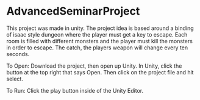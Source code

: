 # AdvancedSeminarProject

This project was made in unity. The project idea is based around a binding of isaac style dungeon where the player must get a key to escape. Each room is filled with different monsters and the player must kill the monsters in order to escape. The catch, the players weapon will change every ten seconds.

To Open: Download the project, then open up Unity. In Unity, click the button at the top right that says Open. Then click on the project file and hit select.

To Run: Click the play button inside of the Unity Editor.
